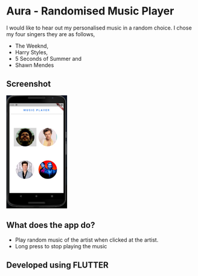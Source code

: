 # Aura - Randomised Music Player
I would like to hear out my personalised music in a random choice.
I chose my four singers they are as follows,
- The Weeknd,
- Harry Styles,
- 5 Seconds of Summer and 
- Shawn Mendes

## Screenshot
<img src="music.jpeg" height="300em" />

## What does the app do?
- Play random music of the artist when clicked at the artist.
- Long press to stop playing the music

## Developed using FLUTTER
